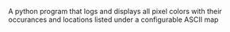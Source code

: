 A python program that logs and displays all pixel colors with their occurances and locations listed under a configurable ASCII map
